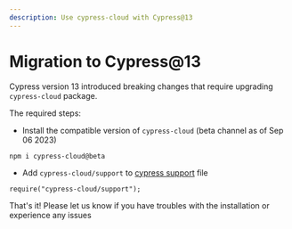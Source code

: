 ```yaml
---
description: Use cypress-cloud with Cypress@13
---
```


# Migration to Cypress@13

Cypress version 13 introduced breaking changes that require upgrading `cypress-cloud` package.

The required steps:

* Install the compatible version of `cypress-cloud` (beta channel as of Sep 06 2023)

```
npm i cypress-cloud@beta
```

* Add `cypress-cloud/support` to [cypress support](https://docs.cypress.io/guides/core-concepts/writing-and-organizing-tests#Support-file) file

```
require("cypress-cloud/support");
```

That's it! Please let us know if you have troubles with the installation or experience any issues
